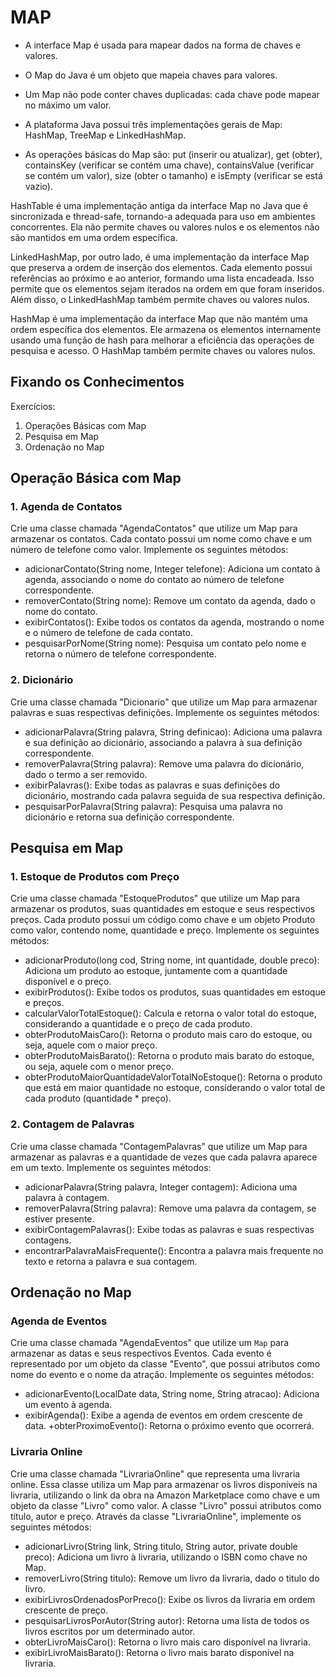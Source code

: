 # MAP

- A interface Map é usada para mapear dados na forma de chaves e valores.
+ O Map do Java é um objeto que mapeia chaves para valores.
* Um Map não pode conter chaves duplicadas: cada chave pode mapear no máximo um valor.
- A plataforma Java possui três implementações gerais de Map: HashMap, TreeMap e LinkedHashMap.

- As operações básicas do Map são: put (inserir ou atualizar), get (obter), containsKey (verificar se contém uma chave), containsValue (verificar se contém um valor), size (obter o tamanho) e isEmpty (verificar se está vazio).

HashTable é uma implementação antiga da interface Map no Java que é sincronizada e thread-safe, tornando-a adequada para uso em ambientes concorrentes. Ela não permite chaves ou valores nulos e os elementos não são mantidos em uma ordem específica.

LinkedHashMap, por outro lado, é uma implementação da interface Map que preserva a ordem de inserção dos elementos. Cada elemento possui referências ao próximo e ao anterior, formando uma lista encadeada. Isso permite que os elementos sejam iterados na ordem em que foram inseridos. Além disso, o LinkedHashMap também permite chaves ou valores nulos.

HashMap é uma implementação da interface Map que não mantém uma ordem específica dos elementos. Ele armazena os elementos internamente usando uma função de hash para melhorar a eficiência das operações de pesquisa e acesso. O HashMap também permite chaves ou valores nulos.

## Fixando os Conhecimentos

Exercícios:

1. Operações Básicas com Map
2. Pesquisa em Map
3. Ordenação no Map

## Operação Básica com Map

### 1. Agenda de Contatos

Crie uma classe chamada "AgendaContatos" que utilize um Map para armazenar os contatos. Cada contato possui um nome como chave e um número de telefone como valor. Implemente os seguintes métodos:

+ adicionarContato(String nome, Integer telefone): Adiciona um contato à agenda, associando o nome do contato ao número de telefone correspondente.
+ removerContato(String nome): Remove um contato da agenda, dado o nome do contato.
+ exibirContatos(): Exibe todos os contatos da agenda, mostrando o nome e o número de telefone de cada contato.
+ pesquisarPorNome(String nome): Pesquisa um contato pelo nome e retorna o número de telefone correspondente.

### 2. Dicionário

Crie uma classe chamada "Dicionario" que utilize um Map para armazenar palavras e suas respectivas definições. Implemente os seguintes métodos:

+ adicionarPalavra(String palavra, String definicao): Adiciona uma palavra e sua definição ao dicionário, associando a palavra à sua definição correspondente.
+ removerPalavra(String palavra): Remove uma palavra do dicionário, dado o termo a ser removido.
+ exibirPalavras(): Exibe todas as palavras e suas definições do dicionário, mostrando cada palavra seguida de sua respectiva definição.
+ pesquisarPorPalavra(String palavra): Pesquisa uma palavra no dicionário e retorna sua definição correspondente.

## Pesquisa em Map

### 1. Estoque de Produtos com Preço

Crie uma classe chamada "EstoqueProdutos" que utilize um Map para armazenar os produtos, suas quantidades em estoque e seus respectivos preços. Cada produto possui um código como chave e um objeto Produto como valor, contendo nome, quantidade e preço. Implemente os seguintes métodos:

+ adicionarProduto(long cod, String nome, int quantidade, double preco): Adiciona um produto ao estoque, juntamente com a quantidade disponível e o preço.
+ exibirProdutos(): Exibe todos os produtos, suas quantidades em estoque e preços.
+ calcularValorTotalEstoque(): Calcula e retorna o valor total do estoque, considerando a quantidade e o preço de cada produto.
+ obterProdutoMaisCaro(): Retorna o produto mais caro do estoque, ou seja, aquele com o maior preço.
+ obterProdutoMaisBarato(): Retorna o produto mais barato do estoque, ou seja, aquele com o menor preço.
+ obterProdutoMaiorQuantidadeValorTotalNoEstoque(): Retorna o produto que está em maior quantidade no estoque, considerando o valor total de cada produto (quantidade * preço).

### 2. Contagem de Palavras

Crie uma classe chamada "ContagemPalavras" que utilize um Map para armazenar as palavras e a quantidade de vezes que cada palavra aparece em um texto. Implemente os seguintes métodos:

+ adicionarPalavra(String palavra, Integer contagem): Adiciona uma palavra à contagem.
+ removerPalavra(String palavra): Remove uma palavra da contagem, se estiver presente.
+ exibirContagemPalavras(): Exibe todas as palavras e suas respectivas contagens.
+ encontrarPalavraMaisFrequente(): Encontra a palavra mais frequente no texto e retorna a palavra e sua contagem.

## Ordenação no Map

### Agenda de Eventos

Crie uma classe chamada "AgendaEventos" que utilize um `Map` para armazenar as datas e seus respectivos Eventos. Cada evento é representado por um objeto da classe "Evento", que possui atributos como nome do evento e o nome da atração. Implemente os seguintes métodos:

+ adicionarEvento(LocalDate data, String nome, String atracao): Adiciona um evento à agenda.
+ exibirAgenda(): Exibe a agenda de eventos em ordem crescente de data.
+obterProximoEvento(): Retorna o próximo evento que ocorrerá.

### Livraria Online

Crie uma classe chamada "LivrariaOnline" que representa uma livraria online. Essa classe utiliza um Map para armazenar os livros disponíveis na livraria, utilizando o link da obra na Amazon Marketplace como chave e um objeto da classe "Livro" como valor. A classe "Livro" possui atributos como título, autor e preço. Através da classe "LivrariaOnline", implemente os seguintes métodos:

+ adicionarLivro(String link, String titulo, String autor, private double preco): Adiciona um livro à livraria, utilizando o ISBN como chave no Map.
+ removerLivro(String titulo): Remove um livro da livraria, dado o titulo do livro.
+ exibirLivrosOrdenadosPorPreco(): Exibe os livros da livraria em ordem crescente de preço.
+ pesquisarLivrosPorAutor(String autor): Retorna uma lista de todos os livros escritos por um determinado autor.
+ obterLivroMaisCaro(): Retorna o livro mais caro disponível na livraria.
+ exibirLivroMaisBarato(): Retorna o livro mais barato disponível na livraria.

